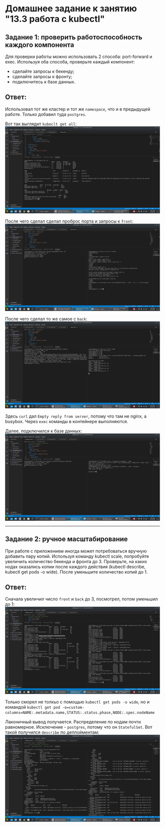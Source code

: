 # Домашнее задание к занятию "13.3 работа с kubectl"
## Задание 1: проверить работоспособность каждого компонента
Для проверки работы можно использовать 2 способа: port-forward и exec. Используя оба способа, проверьте каждый компонент:
* сделайте запросы к бекенду;
* сделайте запросы к фронту;
* подключитесь к базе данных.

## Ответ:
Использовал тот же кластер и тот же `namespace`, что и в предыдущей работе. Только добавил туда `postgres`.

Вот так выглядит `kubeclt get all`:
![](Screen_get_all.png)

После чего сделал сделал проброс порта и запросы к `front`:
![](Front_port-forward_curl.png)

После чего сделал то же самое с `back`:
![](Back_port-forward_exec.png)

Здесь `curl` дал `Empty reply from server`, потому что там не nginx, а busybox. Через `exec` команды в контейнере выполняются.


Далее, подключился к базе данных:
![](Screenshot_postgres.png)


---

## Задание 2: ручное масштабирование

При работе с приложением иногда может потребоваться вручную добавить пару копий. Используя команду kubectl scale, попробуйте увеличить количество бекенда и фронта до 3. Проверьте, на каких нодах оказались копии после каждого действия (kubectl describe, kubectl get pods -o wide). После уменьшите количество копий до 1.

## Ответ:

Сначала увеличил число `front` и `back` до 3, посмотрел, потом уменьшил до 1:
![](Scale.png)

Только сморел не толкьо с помощью `kubectl get pods -o wide`, но и командой `kubectl get pod -o=custom-columns=NAME:.metadata.name,STATUS:.status.phase,NODE:.spec.nodeName`

Лаконичный вывод получается. Распределение по нодам почти равномерное. Исключение - `postgres`, потому что он `StatefulSet`.
Вот такой получился `describe` по деплойментам:
![](describe.png)


